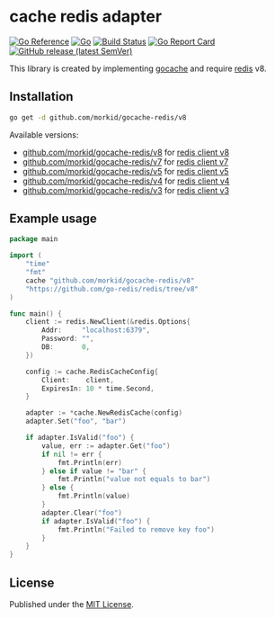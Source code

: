 # cache redis adapter
[![Go Reference](https://pkg.go.dev/badge/github.com/morkid/gocache-redis/v8.svg)](https://pkg.go.dev/github.com/morkid/gocache-redis/v8)
[![Go](https://github.com/morkid/gocache-redis/actions/workflows/go.yml/badge.svg)](https://github.com/morkid/gocache-redis/actions/workflows/go.yml)
[![Build Status](https://travis-ci.com/morkid/gocache-redis.svg?branch=master)](https://travis-ci.com/morkid/gocache-redis)
[![Go Report Card](https://goreportcard.com/badge/github.com/morkid/gocache-redis/v8)](https://goreportcard.com/report/github.com/morkid/gocache-redis/v8)
[![GitHub release (latest SemVer)](https://img.shields.io/github/v/release/morkid/gocache-redis)](https://github.com/morkid/gocache-redis/releases)

This library is created by implementing [gocache](https://github.com/morkid/gocache) 
and require [redis](https://github.com/go-redis/redis) v8.

## Installation

```bash
go get -d github.com/morkid/gocache-redis/v8
```

Available versions:
- [github.com/morkid/gocache-redis/v8](https://github.com/morkid/gocache-redis/tree/v8) for [redis client v8](https://github.com/go-redis/redis)
- [github.com/morkid/gocache-redis/v7](https://github.com/morkid/gocache-redis/tree/v7) for [redis client v7](https://github.com/go-redis/redis/tree/v7)
- [github.com/morkid/gocache-redis/v5](https://github.com/morkid/gocache-redis/tree/v5) for [redis client v5](https://github.com/go-redis/redis/tree/v5)
- [github.com/morkid/gocache-redis/v4](https://github.com/morkid/gocache-redis/tree/v4) for [redis client v4](https://github.com/go-redis/redis/tree/v4)
- [github.com/morkid/gocache-redis/v3](https://github.com/morkid/gocache-redis/tree/v3) for [redis client v3](https://github.com/morkid/gocache-redis/tree/v3)


## Example usage
```go
package main

import (
    "time"
    "fmt"
    cache "github.com/morkid/gocache-redis/v8"
    "https://github.com/go-redis/redis/tree/v8"
)

func main() {
    client := redis.NewClient(&redis.Options{
        Addr:     "localhost:6379",
        Password: "",
        DB:       0,
    })

    config := cache.RedisCacheConfig{
        Client:    client,
        ExpiresIn: 10 * time.Second,
    }

    adapter := *cache.NewRedisCache(config)
    adapter.Set("foo", "bar")

    if adapter.IsValid("foo") {
        value, err := adapter.Get("foo")
        if nil != err {
            fmt.Println(err)
        } else if value != "bar" {
            fmt.Println("value not equals to bar")
        } else {
            fmt.Println(value)
        }
        adapter.Clear("foo")
        if adapter.IsValid("foo") {
            fmt.Println("Failed to remove key foo")
        }
    }
}

```

## License

Published under the [MIT License](https://github.com/morkid/gocache-redis/blob/master/LICENSE).